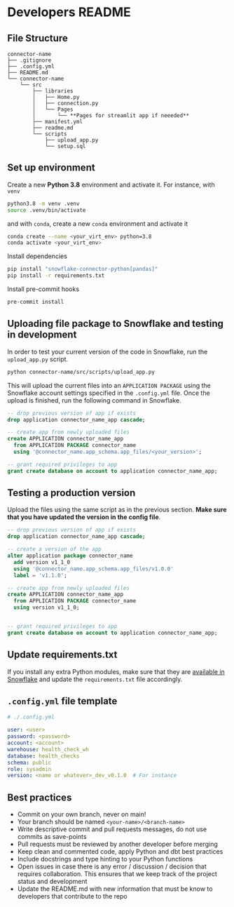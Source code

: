 # Developers README

## File Structure

```text
connector-name
├── .gitignore
├── .config.yml
├── README.md
└── connector-name
    └── src
        ├── libraries
        │   ├── Home.py
        │   ├── connection.py
        │   └── Pages
        │       └── **Pages for streamlit app if neeeded**
        ├── manifest.yml
        ├── readme.md
        └── scripts
            ├── upload_app.py
            └── setup.sql
```

## Set up environment

Create a new **Python 3.8** environment and activate it. For instance, with `venv`

```bash
python3.8 -m venv .venv
source .venv/bin/activate
```

and with `conda`, create a new `conda` environment and activate it

```bash
conda create --name <your_virt_env> python=3.8
conda activate <your_virt_env>
```

Install dependencies

```bash
pip install "snowflake-connector-python[pandas]"
pip install -r requirements.txt
```

Install pre-commit hooks

```bash
pre-commit install
```

## Uploading file package to Snowflake and testing in development

In order to test your current version of the code in Snowflake, run the `upload_app.py` script.

```bash
python connector-name/src/scripts/upload_app.py
```

This will upload the current files into an `APPLICATION PACKAGE` using the Snowflake account settings specified in the `.config.yml` file. Once the upload is finished, run the following command in Snowflake.

```sql
-- drop previous version of app if exists
drop application connector_name_app cascade;

-- create app from newly uploaded files
create APPLICATION connector_name_app
  from APPLICATION PACKAGE connector_name
  using '@connector_name.app_schema.app_files/<your_version>';

-- grant required privileges to app
grant create database on account to application connector_name_app;
```

## Testing a production version

Upload the files using the same script as in the previous section. **Make sure that you have updated the version in the config file**.

```sql
-- drop previous version of app if exists
drop application connector_name_app cascade;

-- create a version of the app
alter application package connector_name
  add version v1_1_0
  using '@connector_name.app_schema.app_files/v1.0.0'
  label = 'v1.1.0';

-- create app from newly uploaded files
create APPLICATION connector_name_app
  from APPLICATION PACKAGE connector_name
  using version v1_1_0;


-- grant required privileges to app
grant create database on account to application connector_name_app;
```

## Update requirements.txt

If you install any extra Python modules, make sure that they are [available in Snowflake](https://repo.anaconda.com/pkgs/snowflake/) and update the `requirements.txt` file accordingly.

## `.config.yml` file template

```yaml
# ./.config.yml

user: <user>
password: <password>
account: <account>
warehouse: health_check_wh
database: health_checks
schema: public
role: sysadmin
version: <name or whatever>_dev_v0.1.0  # For instance
```

## Best practices

- Commit on your own branch, never on main!
- Your branch should be named `<your-name>/<branch-name>`
- Write descriptive commit and pull requests messages, do not use commits as save-points
- Pull requests must be reviewed by another developer before merging
- Keep clean and commented code, apply Python and dbt best practices
- Include docstrings and type hinting to your Python functions
- Open issues in case there is any error / discussion / decision that requires collaboration. This ensures that we keep track of the project status and development
- Update the README.md with new information that must be know to developers that contribute to the repo

